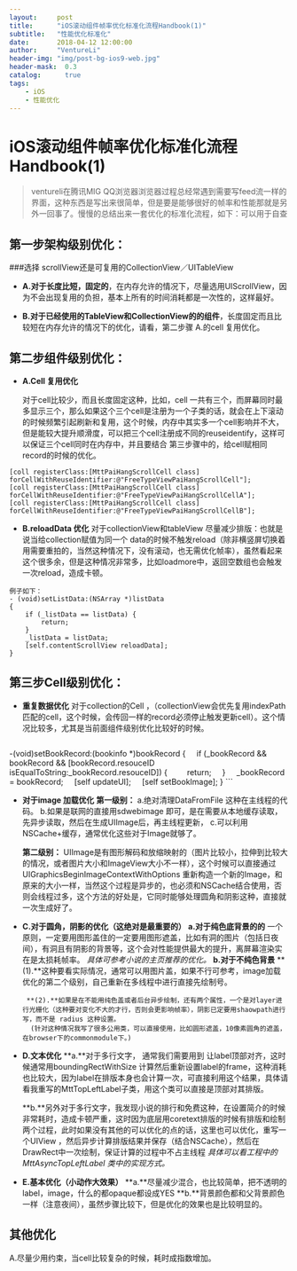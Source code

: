 ```yaml
---
layout:     post
title:      "iOS滚动组件帧率优化标准化流程Handbook(1)"
subtitle:   "性能优化标准化"
date:       2018-04-12 12:00:00
author:     "VentureLi"
header-img: "img/post-bg-ios9-web.jpg"
header-mask:  0.3
catalog:      true
tags:
    - iOS
    - 性能优化
---
```

 

# iOS滚动组件帧率优化标准化流程Handbook(1)

>ventureli在腾讯MIG QQ浏览器浏览器过程总经常遇到需要写feed流一样的界面，这种东西是写出来很简单，但是要是能够很好的帧率和性能那就是另外一回事了。慢慢的总结出来一套优化的标准化流程，如下：可以用于自查
>


##  第一步架构级别优化：

###选择 scrollView还是可复用的CollectionView／UITableView
 	
* **A.对于长度比短，固定的**，在内存允许的情况下，尽量选用UIScrollView，因为不会出现复用的负担，基本上所有的时间消耗都是一次性的，这样最好。
	
* **B.对于已经使用的TableView和CollectionView的的组件**，长度固定而且比较短在内存允许的情况下的优化，请看，第二步骤 A.的cell 复用优化。


## 第二步组件级别优化：
* **A.Cell 复用优化**

    对于cell比较少，而且长度固定这种，比如，cell 一共有三个，而屏幕同时最多显示三个，那么如果这个三个cell是注册为一个子类的话，就会在上下滚动的时候频繁引起刷新和复用，这个时候，内存中其实多一个cell影响并不大，但是能较大提升顺滑度，可以把三个cell注册成不同的reuseidentify，这样可以保证三个cell同时在内存中，并且要结合 第三步骤中的，给cell赋相同record的时候的优化。
    
```
[coll registerClass:[MttPaiHangScrollCell class] forCellWithReuseIdentifier:@"FreeTypeViewPaiHangScrollCell"];
[coll registerClass:[MttPaiHangScrollCell class] forCellWithReuseIdentifier:@"FreeTypeViewPaiHangScrollCellA"];
[coll registerClass:[MttPaiHangScrollCell class] forCellWithReuseIdentifier:@"FreeTypeViewPaiHangScrollCellB"];
```
	
* **B.reloadData 优化**
		对于collectionView和tableView 尽量减少排版：也就是说当给collection赋值为同一个 data的时候不触发reload（除非横竖屏切换着用需要重拍的，当然这种情况下，没有滚动，也无需优化帧率），虽然看起来这个很多余，但是这种情况非常多，比如loadmore中，返回空数组也会触发一次reload，造成卡顿。
		
```
例子如下：
- (void)setListData:(NSArray *)listData
{
    if (_listData == listData) {
        return;
    }
    _listData = listData;
    [self.contentScrollView reloadData];
}
```


## 第三步Cell级别优化：
* **重复数据优化**
	对于collection的Cell ，（collectionView会优先复用indexPath匹配的cell，这个时候，会传回一样的record必须停止触发更新cell）。这个情况比较多，尤其是当前面组件级别优化比较好的时候。
	
	```
-(void)setBookRecord:(bookinfo *)bookRecord
{
    if (_bookRecord && bookRecord && [bookRecord.resouceID isEqualToString:_bookRecord.resouceID]) {
        return;
    }
    _bookRecord = bookRecord;
    [self updateUI];
    [self setBookImage];
}
	```
	
* **对于image 加载优化**
	   **第一级别：**
	   a.绝对清理DataFromFile 这种在主线程的代码。
	   b.如果是联网的直接用sdwebimage 即可，是在需要从本地缓存读取，先异步读取，然后在生成UIImage后，再主线程更新，
	   c.可以利用NSCache+缓存，通常优化这些对于Image就够了。
	   
	**第二级别：**
	UIImage是有图形解码和放缩映射的（图片比较小，拉伸到比较大的情况，或者图片大小和ImageView大小不一样），这个时候可以直接通过UIGraphicsBeginImageContextWithOptions 重新构造一个新的Image，和原来的大小一样，当然这个过程是异步的，也必须和NSCache结合使用，否则会线程过多，这个方法的好处是，它同时能够处理圆角和阴影这种，直接就一次生成好了。
* **C.对于圆角，阴影的优化（这绝对是最重要的）**
		**a.对于纯色底背景的的**
		一个原则，一定要用图形盖住的一定要用图形遮盖，比如有洞的图片（包括日夜间），有洞且有阴影的背景等，这个会对性能提供最大的提升，离屏幕渲染实在是太损耗帧率。
		_*具体可参考小说的主页推荐的优化*。_
		**b.对于不纯色背景**
		**(1).**这种要看实际情况，通常可以用图片盖，如果不行可参考，image加载优化的第二个级别，自己重新在多线程中进行直接先绘制号。
		
	   **(2).**如果是在不能用纯色盖或者后台异步绘制，还有两个属性，一个是对layer进行光栅化（这种要对变化不大的才行，否则会更影响帧率），阴影已定要用shaowpath进行写，而不是 radius 这种设置。
		(针对这种情况我写了很多公用类，可以直接使用，比如圆形遮盖，10像素圆角的遮盖，在browser下的commonmodule下。)
* **D.文本优化**
  **a.**对于多行文字， 通常我们需要用到 让label顶部对齐，这时候通常用boundingRectWithSize 计算然后重新设置label的frame，这种消耗也比较大，因为label在排版本身也会计算一次，可直接利用这个结果，具体请看我重写的MttTopLeftLabel子类，用这个类可以直接是顶部对其排版。
    
	**b.**另外对于多行文字，我发现小说的排行和免费这种，在设置简介的时候非常耗时，造成卡顿严重，这时因为底层用coretext排版的时候有排版和绘制两个过程，此时如果没有其他的可以优化的点的话，这里也可以优化，重写一个UIView ，然后异步计算排版结果并保存（结合NSCache），然后在DrawRect中一次绘制，保证计算的过程中不占主线程
		_*具体可以看工程中的MttAsyncTopLeftLabel 类中的实现方式*。_
* **E.基本优化（小动作大效果）**
	**a.**尽量减少混合，也比较简单，把不透明的label，image，什么的都opaque都设成YES
	**b.**背景颜色都和父背景颜色一样（注意夜间），虽然步骤比较下，但是优化的效果也是比较明显的。
		
## 其他优化

A.尽量少用约束，当cell比较复杂的时候，耗时成指数增加。 



